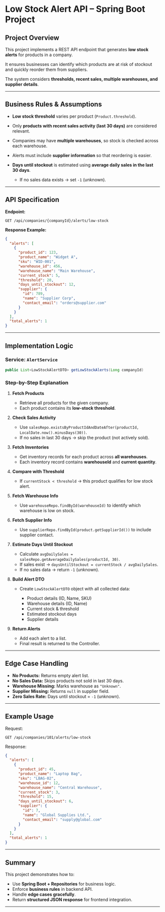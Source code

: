 #  Low Stock Alert API – Spring Boot Project

##  Project Overview

This project implements a REST API endpoint that generates **low stock alerts** for products in a company.

It ensures businesses can identify which products are at risk of stockout and quickly reorder them from suppliers.

The system considers **thresholds, recent sales, multiple warehouses, and supplier details**.

---

##  Business Rules & Assumptions

* **Low stock threshold** varies per product (`Product.threshold`).
* Only **products with recent sales activity (last 30 days)** are considered relevant.
* Companies may have **multiple warehouses**, so stock is checked across each warehouse.
* Alerts must include **supplier information** so that reordering is easier.
* **Days until stockout** is estimated using **average daily sales in the last 30 days**.

  * If no sales data exists → set `-1` (unknown).

---

##  API Specification

**Endpoint:**

```
GET /api/companies/{companyId}/alerts/low-stock
```

**Response Example:**

```json
{
  "alerts": [
    {
      "product_id": 123,
      "product_name": "Widget A",
      "sku": "WID-001",
      "warehouse_id": 456,
      "warehouse_name": "Main Warehouse",
      "current_stock": 5,
      "threshold": 20,
      "days_until_stockout": 12,
      "supplier": {
        "id": 789,
        "name": "Supplier Corp",
        "contact_email": "orders@supplier.com"
      }
    }
  ],
  "total_alerts": 1
}
```

---

##  Implementation Logic

### **Service: `AlertService`**

```java
public List<LowStockAlertDTO> getLowStockAlerts(Long companyId)
```

###  Step-by-Step Explanation

1. **Fetch Products**

   * Retrieve all products for the given company.
   * Each product contains its **low-stock threshold**.

2. **Check Sales Activity**

   * Use `salesRepo.existsByProductIdAndDateAfter(productId, LocalDate.now().minusDays(30))`.
   * If no sales in last 30 days → skip the product (not actively sold).

3. **Fetch Inventories**

   * Get inventory records for each product across **all warehouses**.
   * Each inventory record contains **warehouseId** and **current quantity**.

4. **Compare with Threshold**

   * If `currentStock < threshold` → this product qualifies for low stock alert.

5. **Fetch Warehouse Info**

   * Use `warehouseRepo.findById(warehouseId)` to identify which warehouse is low on stock.

6. **Fetch Supplier Info**

   * Use `supplierRepo.findById(product.getSupplierId())` to include supplier contact.

7. **Estimate Days Until Stockout**

   * Calculate `avgDailySales = salesRepo.getAverageDailySales(productId, 30)`.
   * If sales exist → `daysUntilStockout = currentStock / avgDailySales`.
   * If no sales data → return `-1` (unknown).

8. **Build Alert DTO**

   * Create `LowStockAlertDTO` object with all collected data:

     * Product details (ID, Name, SKU)
     * Warehouse details (ID, Name)
     * Current stock & threshold
     * Estimated stockout days
     * Supplier details

9. **Return Alerts**

   * Add each alert to a list.
   * Final result is returned to the Controller.

---

##  Edge Case Handling

* **No Products:** Returns empty alert list.
* **No Sales Data:** Skips products not sold in last 30 days.
* **Warehouse Missing:** Marks warehouse as `"Unknown"`.
* **Supplier Missing:** Returns `null` in supplier field.
* **Zero Sales Rate:** Days until stockout = `-1` (unknown).

---

##  Example Usage

Request:

```
GET /api/companies/101/alerts/low-stock
```

Response:

```json
{
  "alerts": [
    {
      "product_id": 45,
      "product_name": "Laptop Bag",
      "sku": "LBAG-02",
      "warehouse_id": 12,
      "warehouse_name": "Central Warehouse",
      "current_stock": 3,
      "threshold": 15,
      "days_until_stockout": 6,
      "supplier": {
        "id": 7,
        "name": "Global Supplies Ltd.",
        "contact_email": "supply@global.com"
      }
    }
  ],
  "total_alerts": 1
}
```

---

##  Summary

This project demonstrates how to:
 - Use **Spring Boot + Repositories** for business logic.
 - Enforce **business rules** in backend API.
 - Handle **edge cases gracefully**.
 - Return **structured JSON response** for frontend integration.

---
